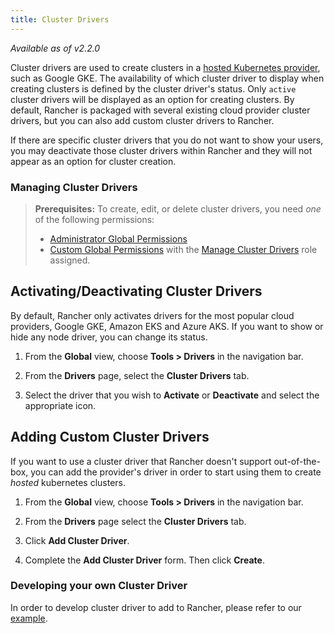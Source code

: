 ```yaml
---
title: Cluster Drivers
---
```


<head>
  <link rel="canonical" href="https://ranchermanager.docs.rancher.com/how-to-guides/new-user-guides/authentication-permissions-and-global-configuration/about-provisioning-drivers/manage-cluster-drivers"/>
</head>

_Available as of v2.2.0_

Cluster drivers are used to create clusters in a [hosted Kubernetes provider](../../../new-user-guides/kubernetes-clusters-in-rancher-setup/set-up-clusters-from-hosted-kubernetes-providers/set-up-clusters-from-hosted-kubernetes-providers.md), such as Google GKE. The availability of which cluster driver to display when creating clusters is defined by the cluster driver's status. Only `active` cluster drivers will be displayed as an option for creating clusters. By default, Rancher is packaged with several existing cloud provider cluster drivers, but you can also add custom cluster drivers to Rancher.

If there are specific cluster drivers that you do not want to show your users, you may deactivate those cluster drivers within Rancher and they will not appear as an option for cluster creation.

### Managing Cluster Drivers

>**Prerequisites:** To create, edit, or delete cluster drivers, you need _one_ of the following permissions:
>
>- [Administrator Global Permissions](../manage-role-based-access-control-rbac/global-permissions.md)
>- [Custom Global Permissions](../manage-role-based-access-control-rbac/global-permissions.md#custom-global-permissions) with the [Manage Cluster Drivers](../manage-role-based-access-control-rbac/global-permissions.md) role assigned.

## Activating/Deactivating Cluster Drivers

By default, Rancher only activates drivers for the most popular cloud providers, Google GKE, Amazon EKS and Azure AKS. If you want to show or hide any node driver, you can change its status.

1.  From the **Global** view, choose **Tools > Drivers** in the navigation bar.

2.  From the **Drivers** page, select the **Cluster Drivers** tab.

3.  Select the driver that you wish to **Activate** or **Deactivate** and select the appropriate icon.

## Adding Custom Cluster Drivers

If you want to use a cluster driver that Rancher doesn't support out-of-the-box, you can add the provider's driver in order to start using them to create _hosted_ kubernetes clusters.

1.  From the **Global** view, choose **Tools > Drivers** in the navigation bar.

2.  From the **Drivers** page select the **Cluster Drivers** tab.

3.  Click **Add Cluster Driver**.

4.  Complete the **Add Cluster Driver** form. Then click **Create**.


### Developing your own Cluster Driver

In order to develop cluster driver to add to Rancher, please refer to our [example](https://github.com/rancher-plugins/kontainer-engine-driver-example).
